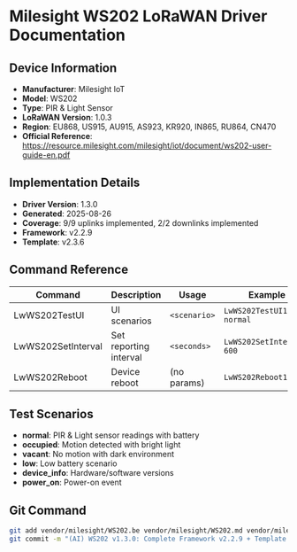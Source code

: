 # Milesight WS202 LoRaWAN Driver Documentation

## Device Information
- **Manufacturer**: Milesight IoT
- **Model**: WS202
- **Type**: PIR & Light Sensor
- **LoRaWAN Version**: 1.0.3
- **Region**: EU868, US915, AU915, AS923, KR920, IN865, RU864, CN470
- **Official Reference**: https://resource.milesight.com/milesight/iot/document/ws202-user-guide-en.pdf

## Implementation Details
- **Driver Version**: 1.3.0
- **Generated**: 2025-08-26
- **Coverage**: 9/9 uplinks implemented, 2/2 downlinks implemented
- **Framework**: v2.2.9
- **Template**: v2.3.6

## Command Reference
| Command | Description | Usage | Example |
|---------|-------------|-------|---------|
| LwWS202TestUI<slot> | UI scenarios | `<scenario>` | `LwWS202TestUI1 normal` |
| LwWS202SetInterval<slot> | Set reporting interval | `<seconds>` | `LwWS202SetInterval1 600` |
| LwWS202Reboot<slot> | Device reboot | (no params) | `LwWS202Reboot1` |

## Test Scenarios
- **normal**: PIR & Light sensor readings with battery
- **occupied**: Motion detected with bright light  
- **vacant**: No motion with dark environment
- **low**: Low battery scenario
- **device_info**: Hardware/software versions
- **power_on**: Power-on event

## Git Command
```bash
git add vendor/milesight/WS202.be vendor/milesight/WS202.md vendor/milesight/WS202-REPORT.md vendor/milesight/WS202-REQ.md
git commit -m "(AI) WS202 v1.3.0: Complete Framework v2.2.9 + Template v2.3.6 upgrade with documentation"
```
